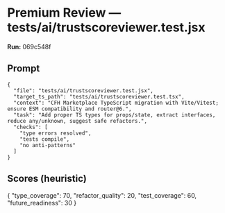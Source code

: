 # Premium Review — tests/ai/trustscoreviewer.test.jsx

**Run:** 069c548f

## Prompt

```
{
  "file": "tests/ai/trustscoreviewer.test.jsx",
  "target_ts_path": "tests/ai/trustscoreviewer.test.tsx",
  "context": "CFH Marketplace TypeScript migration with Vite/Vitest; ensure ESM compatibility and router@6.",
  "task": "Add proper TS types for props/state, extract interfaces, reduce any/unknown, suggest safe refactors.",
  "checks": [
    "type errors resolved",
    "tests compile",
    "no anti-patterns"
  ]
}
```

## Scores (heuristic)

{
  "type_coverage": 70,
  "refactor_quality": 20,
  "test_coverage": 60,
  "future_readiness": 30
}
